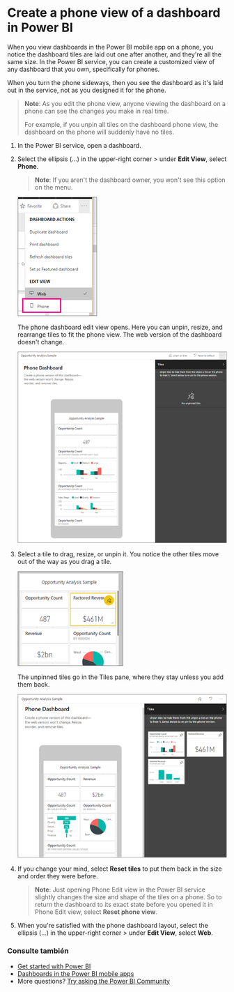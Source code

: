 <properties
   pageTitle="Create a phone view of a dashboard in Power BI"
   description="Learn how to create a customized view of any Power BI dashboard that you own, specifically for viewing on phones."
   services="powerbi"
   documentationCenter=""
   authors="maggiesMSFT"
   manager="mblythe"
   backup=""
   editor=""
   tags=""
   qualityFocus="no"
   qualityDate=""/>

<tags
   ms.service="powerbi"
   ms.devlang="NA"
   ms.topic="article"
   ms.tgt_pltfrm="NA"
   ms.workload="powerbi"
   ms.date="09/27/2016"
   ms.author="maggies"/>

# Create a phone view of a dashboard in Power BI

When you view dashboards in the Power BI mobile app on a phone, you notice the dashboard tiles are laid out one after another, and they're all the same size. In the Power BI service, you can create a customized view of any dashboard that you own, specifically for phones.

When you turn the phone sideways, then you see the dashboard as it's laid out in the service, not as you designed it for the phone.

> <bpt id="p1">**</bpt>Note<ept id="p1">**</ept>: As you edit the phone view, anyone viewing the dashboard on a phone can see the changes you make in real time. 
> 
> For example, if you unpin all tiles on the dashboard phone view, the dashboard on the phone will suddenly have no tiles. 

1. In the Power BI service, open a dashboard.

2. Select the ellipsis (...) in the upper-right corner &gt; under <bpt id="p1">**</bpt>Edit View<ept id="p1">**</ept>, select <bpt id="p2">**</bpt>Phone<ept id="p2">**</ept>.

    ><bpt id="p1">**</bpt>Note<ept id="p1">**</ept>: If you aren't the dashboard owner, you won't see this option on the menu.

    ![](media/powerbi-service-create-dashboard-phone-view/power-bi-edit-phone-view.png)

    The phone dashboard edit view opens. Here you can unpin, resize, and rearrange tiles to fit the phone view. The web version of the dashboard doesn't change.

    ![](media/powerbi-service-create-dashboard-phone-view/power-bi-phone-dashboard.png)

3. Select a tile to drag, resize, or unpin it. You notice the other tiles move out of the way as you drag a tile.

    ![](media/powerbi-service-create-dashboard-phone-view/power-bi-unpin-tile-phone-dashboard.png)

    The unpinned tiles go in the Tiles pane, where they stay unless you add them back.

    ![](media/powerbi-service-create-dashboard-phone-view/power-bi-phone-dashboard-in-progress.png)

4. If you change your mind, select <bpt id="p1">**</bpt>Reset tiles<ept id="p1">**</ept> to put them back in the size and order they were before.

    ><bpt id="p1">**</bpt>Note<ept id="p1">**</ept>: Just opening Phone Edit view in the Power BI service slightly changes the size and shape of the tiles on a phone. So to return the dashboard to its exact state before you opened it in Phone Edit view, select <bpt id="p1">**</bpt>Reset phone view<ept id="p1">**</ept>.

5. When you're satisfied with the phone dashboard layout, select the ellipsis (...) in the upper-right corner &gt; under <bpt id="p1">**</bpt>Edit View<ept id="p1">**</ept>, select <bpt id="p2">**</bpt>Web<ept id="p2">**</ept>.

### Consulte también

- [Get started with Power BI](powerbi-service-get-started.md)
- [Dashboards in the Power BI mobile apps](powerbi-mobile-create-dashboard.md)
- More questions? [Try asking the Power BI Community](http://community.powerbi.com/)